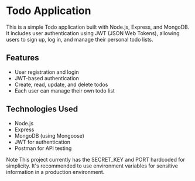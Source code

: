 # Todo Application

This is a simple Todo application built with Node.js, Express, and MongoDB. It includes user authentication using JWT (JSON Web Tokens), allowing users to sign up, log in, and manage their personal todo lists.

## Features

- User registration and login
- JWT-based authentication
- Create, read, update, and delete todos
- Each user can manage their own todo list

## Technologies Used

- Node.js
- Express
- MongoDB (using Mongoose)
- JWT for authentication
- Postman for API testing

Note
This project currently has the SECRET_KEY and PORT hardcoded for simplicity. It's recommended to use environment variables for sensitive information in a production environment.
